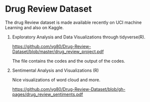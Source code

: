 # Drug Review Dataset

The drug Review dataset is made available recently on UCI machine Learning and also on Kaggle.

1) Exploratory Analysis and Data Visualizations through tidyverse(R). 

    https://github.com/vg80/Drug-Review-Dataset/blob/master/drug_review_project.pdf

    The file contains the codes and the output of the codes. 

2) Sentimental Analysis and Visualizations (R)

    Nice visualizations of word cloud and more. 

    https://github.com/vg80/Drug-Review-Dataset/blob/gh-pages/drug_review_sentiments.pdf
    
    
